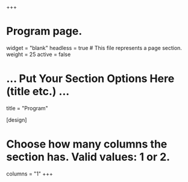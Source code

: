 +++
# Program page.
widget = "blank"
headless = true  # This file represents a page section.
weight = 25
active = false 

# ... Put Your Section Options Here (title etc.) ...
title = "Program"

[design]
  # Choose how many columns the section has. Valid values: 1 or 2.
  columns = "1"
+++

